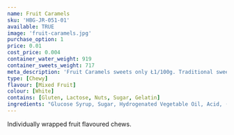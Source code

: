```yaml
---
name: Fruit Caramels
sku: 'HBG-JR-051-01'
available: TRUE
image: 'fruit-caramels.jpg'
purchase_option: 1
price: 0.01
cost_price: 0.004
container_water_weight: 919
container_sweets_weight: 717
meta_description: 'Fruit Caramels sweets only Ł1/100g. Traditional sweets and more at Humbugs Confectionery Store. Specialists in satisfying your sweet tooth!'
type: [Chewy]
flavour: [Mixed Fruit]
colour: [White]
contains: [Gluten, Lactose, Nuts, Sugar, Gelatin]
ingredients: "Glucose Syrup, Sugar, Hydrogenated Vegetable Oil, Acid, (Citric Acid), Gelatine, Gelling Agent, (Gun Arabic), Flavourings, Colours (Beetroot Red, Beta-Carotene, Beta-Apo-8'-Corotinal)"
---
```

Individually wrapped fruit flavoured chews.